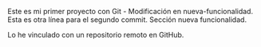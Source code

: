 Este es mi primer proyecto con Git - Modificación en nueva-funcionalidad.
Esta es otra línea para el segundo commit.
Sección nueva funcionalidad.

Lo he vinculado con un repositorio remoto en GitHub.
